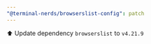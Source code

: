 ```yaml
---
"@terminal-nerds/browserslist-config": patch
---
```


⬆️ Update dependency `browserslist` to `v4.21.9`
